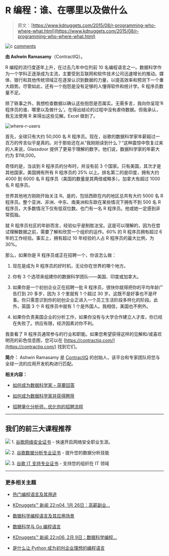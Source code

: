 # R 编程：谁、在哪里以及做什么

> 原文：[https://www.kdnuggets.com/2015/08/r-programming-who-where-what.html](https://www.kdnuggets.com/2015/08/r-programming-who-where-what.html)

![c](../Images/3d9c022da2d331bb56691a9617b91b90.png) [comments](#comments)

**由 Ashwin Ramasamy**（ContractIQ）。

R 编程的流行度逐年上升，在过去几年中位列前 10 名编程语言之一。数据科学作为一个学科正逐渐成为主流，主要受到互联网和软件技术公司迅速增长的推动。媒体、银行和其他传统领域正在逐渐认识到数据的力量，以提高效率和预测下一个重大趋势。尽管如此，还有一个抱怨是没有足够的人懂得软件和统计学。R 程序员数量不足。

除了轶事之外，我想检查数据以确认这些抱怨是否属实。无需多言，我向你呈现‘R 程序员的谁、哪里以及做什么’。在得出结论的过程中没有虐待数据。但我承认，我无法使用 R 来得出这些见解。Excel 做到了。

![where-r-users](../Images/45affaf68fbf76c7b86addb73caa1c73.png)

首先，全球只有大约 50,000 名 R 程序员。现在，谷歌的数据科学家年薪超过一百万的传言似乎是真的。对于那些还在从“我刚刚读到什么？”这种震惊中恢复过来的人来说，Glassdoor 提供了更易于理解的数字。他们说，数据科学家的年薪大约为 $118,000。

奇怪的是，当谈到 R 程序员的分布时，并没有前 3 个国家。只有美国，其次才是其他国家。美国拥有所有 R 程序员的 25% 以上。排名第二的是印度，拥有大约 4000 到 6000 名 R 程序员（美国的数量是其两倍或略多）。加拿大有超过 1000 名 R 程序员。

世界其他地方刚刚开始关注 R。是的，包括西欧在内的地区总共有大约 5000 名 R 程序员。整个亚洲、非洲、中东、南美洲和东欧在某些情况下拥有不到 500 名 R 程序员，大多数情况下仅有低双位数。也门有一名 R 程序员。他或她一定感到非常孤独。

就 R 程序员社区的年龄而言，经验似乎是制胜法宝。这是可以理解的，因为在尝试理解数据之前，需要了解和欣赏一个组织的运作。60% 的 R 程序员拥有超过 6 年的工作经验。事实上，拥有超过 10 年经验的人占 R 程序员的最大比例，为 30%。

那么，如果你是 R 程序员或正在招聘一个，你该怎么做：

1.  现在是成为 R 程序员的好时机，无论你在世界的哪个地方。

1.  你有 3 个选项来组建你的数据科学团队——美国、印度或加拿大。

1.  如果你是一个初创企业正在招聘一批 R 程序员，很快你就得把你的平均年龄广告打到 20 多岁，因为 3 个里就有 1 个超过 30 岁。这既不是好事也不是坏事。你只需意识到你的初创企业正进入一个员工生活阶段多样化的阶段。此外，英国 3 个 R 程序员中就有 1 个是外国人。我相信，美国也不例外。

1.  如果你负责美国企业的分析工作，如果你没有与大学合作建立人才库，你已经在失败了。供应有限，经济因素对你不利。

我查看了 R 程序员通常参与的行业和职能。如果您希望获得这样的见解和/或喜欢明亮的彩色信息图，您可以在 [https://contractiq.com/](https://contractiq.com/) 找到它们。

**简介：** Ashwin Ramasamy 是 [ContractIQ](https://contractiq.com/) 的创始人，该平台和专家团队将您与全球一流的应用开发机构进行匹配。

**相关内容：**

+   [如何成为数据科学家 – 简要回答](/2015/04/how-become-data-scientist-new-answer.html)

+   [如何成为数据科学家并获得聘用](/2015/05/datafloq-become-data-scientist-get-hired.html)

+   [招聘量化分析师，优化你的招聘流程](/2014/11/hire-quants-fix-your-hiring-process.html)

* * *

## 我们的前三大课程推荐

![](../Images/0244c01ba9267c002ef39d4907e0b8fb.png) 1\. [谷歌网络安全证书](https://www.kdnuggets.com/google-cybersecurity) - 快速开启网络安全职业生涯。

![](../Images/e225c49c3c91745821c8c0368bf04711.png) 2\. [谷歌数据分析专业证书](https://www.kdnuggets.com/google-data-analytics) - 提升您的数据分析技能

![](../Images/0244c01ba9267c002ef39d4907e0b8fb.png) 3\. [谷歌 IT 支持专业证书](https://www.kdnuggets.com/google-itsupport) - 支持您的组织在 IT 领域

* * *

### 更多相关主题

+   [热门编程语言及其用途](https://www.kdnuggets.com/2021/05/top-programming-languages.html)

+   [KDnuggets™ 新闻 22:n04, 1月 26日：高薪副业…](https://www.kdnuggets.com/2022/n04.html)

+   [数据科学编程语言及其应用场景](https://www.kdnuggets.com/2022/02/data-science-programming-languages.html)

+   [数据科学与 Go 编程语言](https://www.kdnuggets.com/2024/03/nwu-data-science-go-programming-language)

+   [KDnuggets™ 新闻 22:n06, 2月 9日：数据科学编程…](https://www.kdnuggets.com/2022/n06.html)

+   [是什么让 Python 成为初创企业理想的编程语言](https://www.kdnuggets.com/2021/12/makes-python-ideal-programming-language-startups.html)
